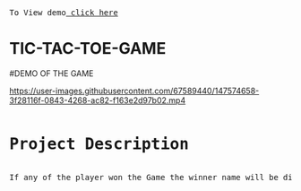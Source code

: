 <pre>To View demo<a href="https://rdm123.github.io/TIC-TAC-TOE-GAME/"> click here</a></pre>

# TIC-TAC-TOE-GAME

#DEMO OF THE GAME

https://user-images.githubusercontent.com/67589440/147574658-3f28116f-0843-4268-ac82-f163e2d97b02.mp4

<pre><h1>Project Description</h1>
If any of the player won the Game the winner name will be displayed and if any of them does not win the game then they can reset the game and they can play the game again.</pre>
